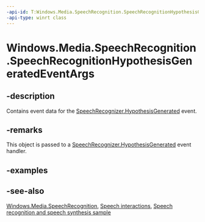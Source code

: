 ```yaml
---
-api-id: T:Windows.Media.SpeechRecognition.SpeechRecognitionHypothesisGeneratedEventArgs
-api-type: winrt class
---
```


<!-- Class syntax.
public class SpeechRecognitionHypothesisGeneratedEventArgs : Windows.Media.SpeechRecognition.ISpeechRecognitionHypothesisGeneratedEventArgs
-->

# Windows.Media.SpeechRecognition.SpeechRecognitionHypothesisGeneratedEventArgs

## -description
Contains event data for the [SpeechRecognizer.HypothesisGenerated](speechrecognizer_hypothesisgenerated.md) event.

## -remarks
This object is passed to a [SpeechRecognizer.HypothesisGenerated](speechrecognizer_hypothesisgenerated.md) event handler.

## -examples

## -see-also
[Windows.Media.SpeechRecognition](windows_media_speechrecognition.md), [Speech interactions](https://docs.microsoft.com/windows/uwp/input-and-devices/speech-interactions), [Speech recognition and speech synthesis sample](https://github.com/Microsoft/Windows-universal-samples/tree/master/Samples/SpeechRecognitionAndSynthesis)
